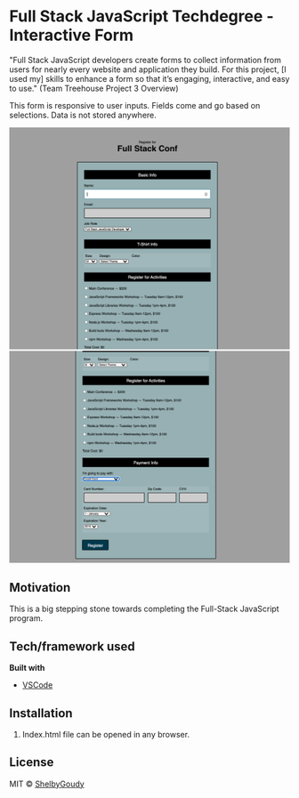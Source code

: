 # Full Stack JavaScript Techdegree - Interactive Form
"Full Stack JavaScript developers create forms to collect information from users for nearly every website and application they build. For this project, [I used my] skills to enhance a form so that it’s engaging, interactive, and easy to use." (Team Treehouse Project 3 Overview)

This form is responsive to user inputs. Fields come and go based on selections. Data is not stored anywhere.

![Screenshot #1: top half](image1.png)
![Screenshot #2: bottom half](image2.png)

## Motivation
This is a big stepping stone towards completing the Full-Stack JavaScript program.

## Tech/framework used
<b>Built with</b>
- [VSCode](https://code.visualstudio.com/)

## Installation
1. Index.html file can be opened in any browser.

## License
MIT © [ShelbyGoudy]()
